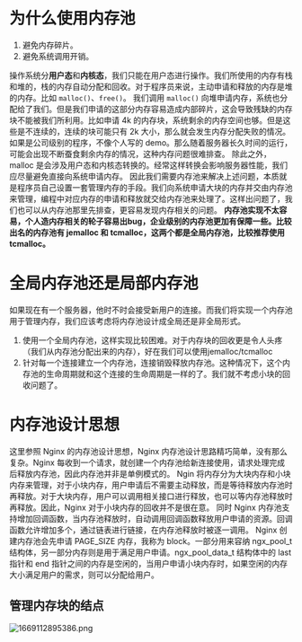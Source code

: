 # 为什么使用内存池
1. 避免内存碎片。
2. 避免系统调用开销。

操作系统分**用户态**和**内核态**，我们只能在用户态进行操作。我们所使用的内存有栈和堆的，栈的内存自动分配和回收。对于程序员来说，主动申请和释放的内存是堆的内存。比如 `malloc()`、`free()`。
我们调用 `malloc()` 向堆申请内存，系统也分配给了我们。但是我们申请的这部分内存容易造成内部碎片，这会导致残缺的内存块不能被我们所利用。比如申请 4k 的内存块，系统剩余的内存空间也够。但是这些是不连续的，连续的块可能只有 2k 大小，那么就会发生内存分配失败的情况。
如果是公司级别的程序，不像个人写的 demo。那么随着服务器长久时间的运行，可能会出现不断蚕食剩余内存的情况，这种内存问题很难排查。
除此之外，malloc 是会涉及用户态和内核态转换的。经常这样转换会影响服务器性能，我们应尽量避免直接向系统申请内存。
因此我们需要内存池来解决上述问题，本质就是程序员自己设置一套管理内存的手段。我们向系统申请大块的内存并交由内存池来管理，编程中对应内存的申请和释放就交给内存池来处理了。这样出问题了，我们也可以从内存池那里先排查，更容易发现内存相关的问题。
**内存池实现不太容易，个人造内存相关的轮子容易出bug，企业级别的内存池更加有保障一些。比较出名的内存池有 jemalloc 和 tcmalloc，这两个都是全局内存池，比较推荐使用 tcmalloc。**
# 全局内存池还是局部内存池
如果现在有一个服务器，他时不时会接受新用户的连接。而我们将实现一个内存池用于管理内存，我们应该考虑将内存池设计成全局还是非全局形式。

1. 使用一个全局内存池，这样实现比较困难。对于内存块的回收更是令人头疼（我们从内存池分配出来的内存），好在我们可以使用jemalloc/tcmalloc
2. 针对每一个连接建立一个内存池，连接销毁释放内存池。这种情况下，这个内存池的生命周期就和这个连接的生命周期是一样的了。我们就不考虑小块的回收问题了。
# 内存池设计思想
这里参照 Nginx 的内存池设计思想，Nginx 内存池设计思路精巧简单，没有那么复杂。Nginx 每收到一个请求，就创建一个内存池给新连接使用，请求处理完成后释放内存池，因此内存池并非是单例模式的。
Ngin 将内存分为大块内存和小块内存来管理，对于小块内存，用户申请后不需要主动释放，而是等待释放内存池时再释放。对于大块内存，用户可以调用相关接口进行释放，也可以等内存池释放时再释放。因此，Nginx 对于小块内存的回收并不是很在意。
同时 Nginx 内存池支持增加回调函数，当内存池释放时，自动调用回调函数释放用户申请的资源。回调函数允许增加多个，通过链表进行链接，在内存池释放时被逐一调用。
Nginx 创建内存池会先申请 PAGE_SIZE 内存，我称为 block。一部分用来容纳 ngx_pool_t 结构体，另一部分内存则是用于满足用户申请。ngx_pool_data_t 结构体中的 last 指针和 end 指针之间的内存是空闲的，当用户申请小块内存时，如果空闲的内存大小满足用户的需求，则可以分配给用户。
## 管理内存块的结点
![1669112895386.png](https://cdn.nlark.com/yuque/0/2022/png/26752078/1669112902652-afae0f9d-d616-435f-b40d-540c1b055bc9.png#averageHue=%23fcf0ca&clientId=u8e162442-b6f3-4&crop=0&crop=0&crop=1&crop=1&from=paste&height=600&id=ucea5d58c&margin=%5Bobject%20Object%5D&name=1669112895386.png&originHeight=750&originWidth=1151&originalType=binary&ratio=1&rotation=0&showTitle=false&size=35521&status=done&style=none&taskId=u46ccc8da-09b7-4970-98dc-ab02aaad40c&title=&width=920.8)